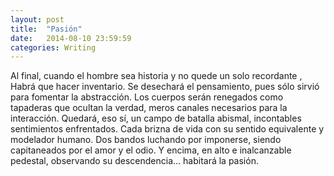 ```yaml
---
layout: post
title:  "Pasión"
date:   2014-08-10 23:59:59
categories: Writing
---
```


Al final, cuando el hombre sea historia y no quede un solo recordante , Habrá que hacer inventario. Se desechará el pensamiento, pues sólo sirvió para fomentar la abstracción. Los cuerpos serán renegados como tapaderas que ocultan la verdad, meros canales necesarios para la interacción. Quedará, eso sí, un campo de batalla abismal, incontables sentimientos enfrentados. Cada brizna de vida con su sentido equivalente y modelador humano. Dos bandos luchando por imponerse, siendo capitaneados por el amor y el odio. Y encima, en alto e inalcanzable pedestal, observando su descendencia... habitará la pasión.  


